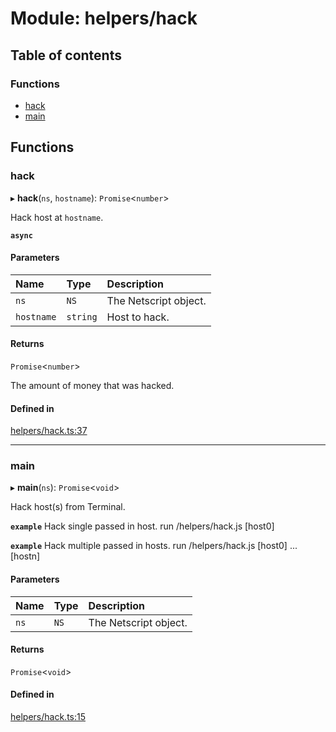 # Module: helpers/hack

## Table of contents

### Functions

- [hack](../wiki/helpers.hack#hack)
- [main](../wiki/helpers.hack#main)

## Functions

### hack

▸ **hack**(`ns`, `hostname`): `Promise`<`number`\>

Hack host at `hostname`.

**`async`**

#### Parameters

| Name | Type | Description |
| :------ | :------ | :------ |
| `ns` | `NS` | The Netscript object. |
| `hostname` | `string` | Host to hack. |

#### Returns

`Promise`<`number`\>

The amount of money that was hacked.

#### Defined in

[helpers/hack.ts:37](https://github.com/vladzaharia/bitburner/blob/9963ca2/src/helpers/hack.ts#L37)

___

### main

▸ **main**(`ns`): `Promise`<`void`\>

Hack host(s) from Terminal.

**`example`** Hack single passed in host.
run /helpers/hack.js [host0]

**`example`** Hack multiple passed in hosts.
run /helpers/hack.js [host0] ... [hostn]

#### Parameters

| Name | Type | Description |
| :------ | :------ | :------ |
| `ns` | `NS` | The Netscript object. |

#### Returns

`Promise`<`void`\>

#### Defined in

[helpers/hack.ts:15](https://github.com/vladzaharia/bitburner/blob/9963ca2/src/helpers/hack.ts#L15)

